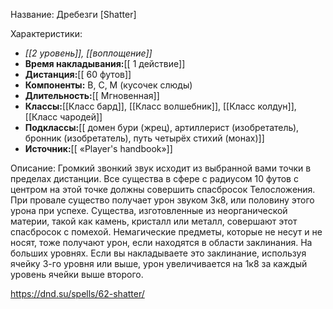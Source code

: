 Название: Дребезги \[Shatter] 

Характеристики:
- *[[2 уровень]], [[воплощение]]*
- **Время накладывания:**[[ 1 действие]]
- **Дистанция:**[[ 60 футов]]
- **Компоненты:** В, С, М (кусочек слюды)
- **Длительность:**[[ Мгновенная]]
- **Классы:**[[Класс  бард]], [[Класс волшебник]], [[Класс колдун]], [[Класс чародей]]
- **Подклассы:**[[ домен бури (жрец), артиллерист (изобретатель), бронник (изобретатель), путь четырёх стихий (монах)]]
- **Источник:**[[ «Player's handbook»]]

Описание:
Громкий звонкий звук исходит из выбранной вами точки в пределах дистанции. Все существа в сфере с радиусом 10 футов с центром на этой точке должны совершить спасбросок Телосложения. При провале существо получает урон звуком 3к8, или половину этого урона при успехе. Существа, изготовленные из неорганической материи, такой как камень, кристалл или металл, совершают этот спасбросок с помехой.
Немагические предметы, которые не несут и не носят, тоже получают урон, если находятся в области заклинания.
На больших уровнях. Если вы накладываете это заклинание, используя ячейку 3-го уровня или выше, урон увеличивается на 1к8 за каждый уровень ячейки выше второго.

https://dnd.su/spells/62-shatter/